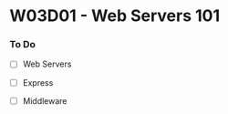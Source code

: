 # W03D01 - Web Servers 101

### To Do
- [ ] Web Servers
- [ ] Express
- [ ] Middleware















